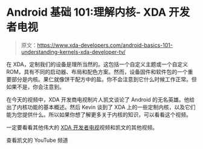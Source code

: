 # Android 基础 101:理解内核- XDA 开发者电视

> 原文：<https://www.xda-developers.com/android-basics-101-understanding-kernels-xda-developer-tv/>

在 XDA，定制我们的设备是理所当然的。这包括一个自定义主题或一个自定义 ROM，具有不同的启动器、布局和配色方案。然而，设备固件和软件包的一个重要部分是内核。果仁就像饼干配方中的盐。你不会注意到它什么时候工作正常。但如果不是，你会注意到。

在今天的视频中，XDA 开发商电视制片人凯文谈论了 Android 的无名英雄。他给出了内核功能的基本概述。然后 Kevin 谈到了 XDA 上的一些定制内核，以及它们能为您提供什么。所以如果你想了解更多关于内核的知识，可以看看这个视频。

一定要看看其他伟大的 [XDA 开发者电视](http://www.xda-developers.com/xda-tv/ "XDA Developer TV")视频和凯文的其他视频。

查看凯文的 YouTube 频道